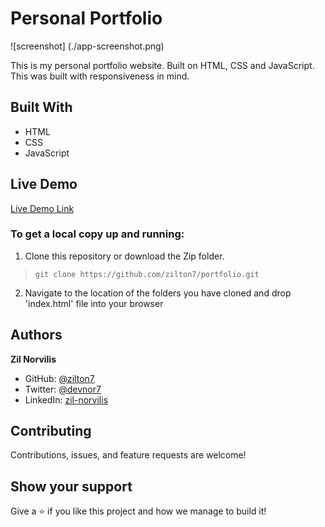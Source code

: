 # Personal Portfolio
![screenshot] (./app-screenshot.png)

This is my personal portfolio website. Built on HTML, CSS and JavaScript. This was built with responsiveness in mind.

## Built With

- HTML
- CSS
- JavaScript

## Live Demo

[Live Demo Link](https://zilton7.github.io/portfolio/)

### To get a local copy up and running:

1) Clone this repository or download the Zip folder. 
>``git clone https://github.com/zilton7/portfolio.git``

2) Navigate to the location of the folders you have cloned
and drop 'index.html' file into your browser


## Authors

 **Zil Norvilis**

- GitHub: [@zilton7](https://github.com/zilton7)
- Twitter: [@devnor7](https://twitter.com/devnor7)
- LinkedIn: [zil-norvilis](https://www.linkedin.com/in/zil-norvilis)


## Contributing

Contributions, issues, and feature requests are welcome!

## Show your support

Give a ⭐️ if you like this project and how we manage to build it!

